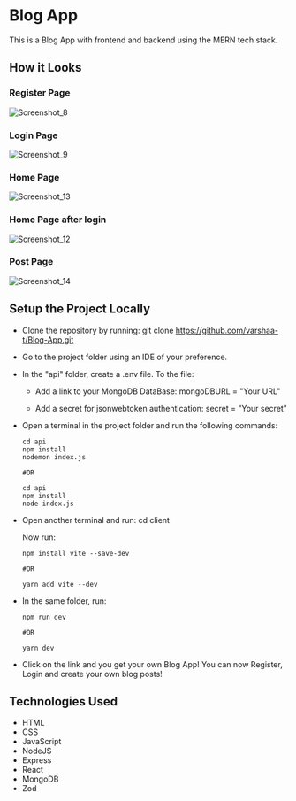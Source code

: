 # Blog App

This is a Blog App with frontend and backend using the MERN tech stack.

## How it Looks

### Register Page

![Screenshot_8](https://github.com/varshaa-t/Blog-App/assets/60147227/dcd69af8-b1e8-46db-ac86-a4f33868e9eb)

### Login Page

![Screenshot_9](https://github.com/varshaa-t/Blog-App/assets/60147227/c6df4047-e7dc-4519-872b-d1658b5338e7)

### Home Page

![Screenshot_13](https://github.com/varshaa-t/Blog-App/assets/60147227/46a4e1ab-65f0-4f99-832a-96ced2f37186)

### Home Page after login

![Screenshot_12](https://github.com/varshaa-t/Blog-App/assets/60147227/791758a8-b45d-414d-bd68-f2226665142e)

### Post Page

![Screenshot_14](https://github.com/varshaa-t/Blog-App/assets/60147227/ebc350e6-7616-4be0-bdf9-533d72e1da7f)

## Setup the Project Locally

- Clone the repository by running: git clone https://github.com/varshaa-t/Blog-App.git

- Go to the project folder using an IDE of your preference.

- In the "api" folder, create a .env file. To the file:

  - Add a link to your MongoDB DataBase:
    mongoDBURL = "Your URL"
  
  - Add a secret for jsonwebtoken authentication:
    secret = "Your secret"

- Open a terminal in the project folder and run the following commands:
  ```
  cd api
  npm install
  nodemon index.js

  #OR

  cd api
  npm install
  node index.js
  ```

- Open another terminal and run: cd client

  Now run: 
  ```
  npm install vite --save-dev

  #OR

  yarn add vite --dev
  ```

- In the same folder, run: 
  ```
  npm run dev

  #OR

  yarn dev
  ```

- Click on the link and you get your own Blog App! You can now Register, Login and create your own blog posts!

## Technologies Used

- HTML
- CSS
- JavaScript
- NodeJS
- Express
- React
- MongoDB
- Zod
